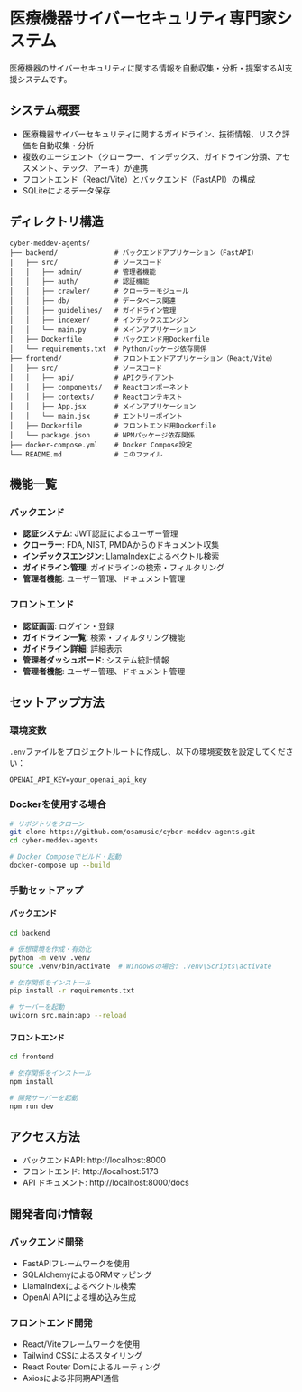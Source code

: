# 医療機器サイバーセキュリティ専門家システム

医療機器のサイバーセキュリティに関する情報を自動収集・分析・提案するAI支援システムです。

## システム概要

- 医療機器サイバーセキュリティに関するガイドライン、技術情報、リスク評価を自動収集・分析
- 複数のエージェント（クローラー、インデックス、ガイドライン分類、アセスメント、テック、アーキ）が連携
- フロントエンド（React/Vite）とバックエンド（FastAPI）の構成
- SQLiteによるデータ保存

## ディレクトリ構造

```
cyber-meddev-agents/
├── backend/              # バックエンドアプリケーション（FastAPI）
│   ├── src/              # ソースコード
│   │   ├── admin/        # 管理者機能
│   │   ├── auth/         # 認証機能
│   │   ├── crawler/      # クローラーモジュール
│   │   ├── db/           # データベース関連
│   │   ├── guidelines/   # ガイドライン管理
│   │   ├── indexer/      # インデックスエンジン
│   │   └── main.py       # メインアプリケーション
│   ├── Dockerfile        # バックエンド用Dockerfile
│   └── requirements.txt  # Pythonパッケージ依存関係
├── frontend/             # フロントエンドアプリケーション（React/Vite）
│   ├── src/              # ソースコード
│   │   ├── api/          # APIクライアント
│   │   ├── components/   # Reactコンポーネント
│   │   ├── contexts/     # Reactコンテキスト
│   │   ├── App.jsx       # メインアプリケーション
│   │   └── main.jsx      # エントリーポイント
│   ├── Dockerfile        # フロントエンド用Dockerfile
│   └── package.json      # NPMパッケージ依存関係
├── docker-compose.yml    # Docker Compose設定
└── README.md             # このファイル
```

## 機能一覧

### バックエンド

- **認証システム**: JWT認証によるユーザー管理
- **クローラー**: FDA, NIST, PMDAからのドキュメント収集
- **インデックスエンジン**: LlamaIndexによるベクトル検索
- **ガイドライン管理**: ガイドラインの検索・フィルタリング
- **管理者機能**: ユーザー管理、ドキュメント管理

### フロントエンド

- **認証画面**: ログイン・登録
- **ガイドライン一覧**: 検索・フィルタリング機能
- **ガイドライン詳細**: 詳細表示
- **管理者ダッシュボード**: システム統計情報
- **管理者機能**: ユーザー管理、ドキュメント管理

## セットアップ方法

### 環境変数

`.env`ファイルをプロジェクトルートに作成し、以下の環境変数を設定してください：

```
OPENAI_API_KEY=your_openai_api_key
```

### Dockerを使用する場合

```bash
# リポジトリをクローン
git clone https://github.com/osamusic/cyber-meddev-agents.git
cd cyber-meddev-agents

# Docker Composeでビルド・起動
docker-compose up --build
```

### 手動セットアップ

#### バックエンド

```bash
cd backend

# 仮想環境を作成・有効化
python -m venv .venv
source .venv/bin/activate  # Windowsの場合: .venv\Scripts\activate

# 依存関係をインストール
pip install -r requirements.txt

# サーバーを起動
uvicorn src.main:app --reload
```

#### フロントエンド

```bash
cd frontend

# 依存関係をインストール
npm install

# 開発サーバーを起動
npm run dev
```

## アクセス方法

- バックエンドAPI: http://localhost:8000
- フロントエンド: http://localhost:5173
- API ドキュメント: http://localhost:8000/docs

## 開発者向け情報

### バックエンド開発

- FastAPIフレームワークを使用
- SQLAlchemyによるORMマッピング
- LlamaIndexによるベクトル検索
- OpenAI APIによる埋め込み生成

### フロントエンド開発

- React/Viteフレームワークを使用
- Tailwind CSSによるスタイリング
- React Router Domによるルーティング
- Axiosによる非同期API通信
